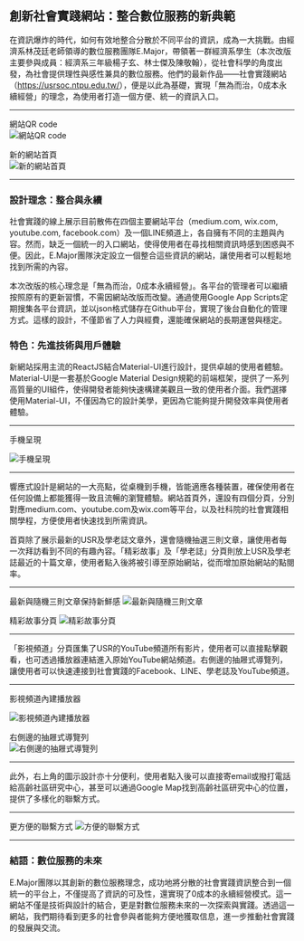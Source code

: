 ## 創新社會實踐網站：整合數位服務的新典範

在資訊爆炸的時代，如何有效地整合分散於不同平台的資訊，成為一大挑戰。由經濟系林茂廷老師領導的數位服務團隊E.Major，帶領著一群經濟系學生（本次改版主要參與成員：經濟系三年級楊子玄、林士傑及陳敬翰），從社會科學的角度出發，為社會提供理性與感性兼具的數位服務。他們的最新作品——社會實踐網站 （<https://usrsoc.ntpu.edu.tw/>），便是以此為基礎，實現「無為而治，0成本永續經營」的理念，為使用者打造一個方便、統一的資訊入口。

*** 
網站QR code  
![網站QR code](../img/2024-06-19-05-56-24.png)

新的網站首頁  
![新的網站首頁](../img/2024-06-19-05-57-24.png)

*** 

### 設計理念：整合與永續

社會實踐的線上展示目前散佈在四個主要網站平台（medium.com, wix.com, youtube.com, facebook.com）及一個LINE頻道上，各自擁有不同的主題與內容。然而，缺乏一個統一的入口網站，使得使用者在尋找相關資訊時感到困惑與不便。因此，E.Major團隊決定設立一個整合這些資訊的網站，讓使用者可以輕鬆地找到所需的內容。

本次改版的核心理念是「無為而治，0成本永續經營」。各平台的管理者可以繼續按照原有的更新習慣，不需因網站改版而改變。通過使用Google App Scripts定期搜集各平台資訊，並以json格式儲存在Github平台，實現了後台自動化的管理方式。這樣的設計，不僅節省了人力與經費，還能確保網站的長期運營與穩定。

### 特色：先進技術與用戶體驗

新網站採用主流的ReactJS結合Material-UI進行設計，提供卓越的使用者體驗。Material-UI是一套基於Google Material Design規範的前端框架，提供了一系列高質量的UI組件，使得開發者能夠快速構建美觀且一致的使用者介面。我們選擇使用Material-UI，不僅因為它的設計美學，更因為它能夠提升開發效率與使用者體驗。

***
手機呈現

![手機呈現](../img/2024-06-14-15-26-53.png)
*** 

響應式設計是網站的一大亮點，從桌機到手機，皆能適應各種裝置，確保使用者在任何設備上都能獲得一致且流暢的瀏覽體驗。網站首頁外，還設有四個分頁，分別對應medium.com、youtube.com及wix.com等平台，以及社科院的社會實踐相關學程，方便使用者快速找到所需資訊。

首頁除了展示最新的USR及學老誌文章外，還會隨機抽選三則文章，讓使用者每一次拜訪看到不同的有趣內容。「精彩故事」及「學老誌」分頁則放上USR及學老誌最近的十篇文章，使用者點入後將被引導至原始網站，從而增加原始網站的點閱率。

*** 
最新與隨機三則文章保持新鮮感
![最新與隨機三則文章](../img/2024-06-14-15-28-03.png)

精彩故事分頁
![精彩故事分頁](../img/2024-06-14-15-29-46.png)

*** 

「影視頻道」分頁匯集了USR的YouTube頻道所有影片，使用者可以直接點擊觀看，也可透過播放器連結進入原始YouTube網站頻道。右側邊的抽屜式導覽列，讓使用者可以快速連接到社會實踐的Facebook、LINE、學老誌及YouTube頻道。

***
影視頻道內建播放器 

![影視頻道內建播放器](../img/2024-06-14-15-32-00.png)

右側邊的抽屜式導覽列  
![右側邊的抽屜式導覽列](../img/2024-06-14-15-37-16.png)

***  

此外，右上角的圖示設計亦十分便利，使用者點入後可以直接寄email或撥打電話給高齡社區研究中心，甚至可以通過Google Map找到高齡社區研究中心的位置，提供了多樣化的聯繫方式。

***
更方便的聯繫方式
![方便的聯繫方式](../img/2024-06-14-15-32-38.png)

***

### 結語：數位服務的未來

E.Major團隊以其創新的數位服務理念，成功地將分散的社會實踐資訊整合到一個統一的平台上，不僅提高了資訊的可及性，還實現了0成本的永續經營模式。這一網站不僅是技術與設計的結合，更是對數位服務未來的一次探索與實踐。透過這一網站，我們期待看到更多的社會參與者能夠方便地獲取信息，進一步推動社會實踐的發展與交流。